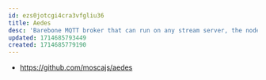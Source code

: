 ```yaml
---
id: ezs0jotcgi4cra3vfgliu36
title: Aedes
desc: 'Barebone MQTT broker that can run on any stream server, the node way '
updated: 1714685793449
created: 1714685779190
---
```


- https://github.com/moscajs/aedes